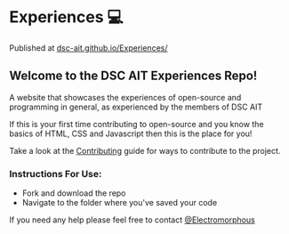 # Experiences 💻

Published at [dsc-ait.github.io/Experiences/](https://dsc-ait.github.io/Experiences/)

## Welcome to the DSC AIT Experiences Repo!

A website that showcases the experiences of open-source and programming in general, as experienced by the members of DSC AIT

If this is your first time contributing to open-source and you know the basics of HTML, CSS and Javascript then this is the place for you!

Take a look at the [Contributing](CONTRIBUTING.md) guide for ways to contribute to the project.

### Instructions For Use:

- Fork and download the repo
- Navigate to the folder where you've saved your code

If you need any help please feel free to contact [@Electromorphous](https://twitter.com/Electromorphous)
